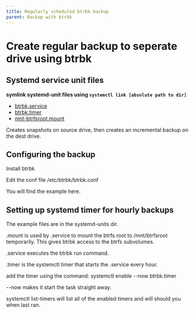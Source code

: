 ```yaml
---
title: Regularly scheduled btrbk backup
parent: Backup with btrbk
---
```


# Create regular backup to seperate drive using btrbk


## Systemd service unit files

**symlink systemd-unit files using ```systemctl link [absolute path to dir]```**

* [btrbk.service](systemd-units/btrbk.service)
* [btrbk.timer](systemd-units/btrbk.timer)
* [mnt-btrfsroot.mount](systemd-units/mnt-btrfsroot.mount)

Creates snapshots on source drive, then creates an incremental backup on the dest drive.

## Configuring the backup

Install btrbk 

Edit the conf file /etc/btrbk/btrbk.conf

You will find the example here.

## Setting up systemd timer for hourly backups

The example files are in the systemd-units dir.

.mount is used by .service to mount the btrfs root to /mnt/btrfsroot temporarily. This gives btrbk access to the btrfs subvolumes.

.service executes the btrbk run command.

.timer is the systemctl timer that starts the .service every hour.

add the timer using the command: systemctl enable --now btrbk.timer

--now makes it start the task straight away.

systemctl list-timers will list all of the enabled timers and will should you when last ran.
